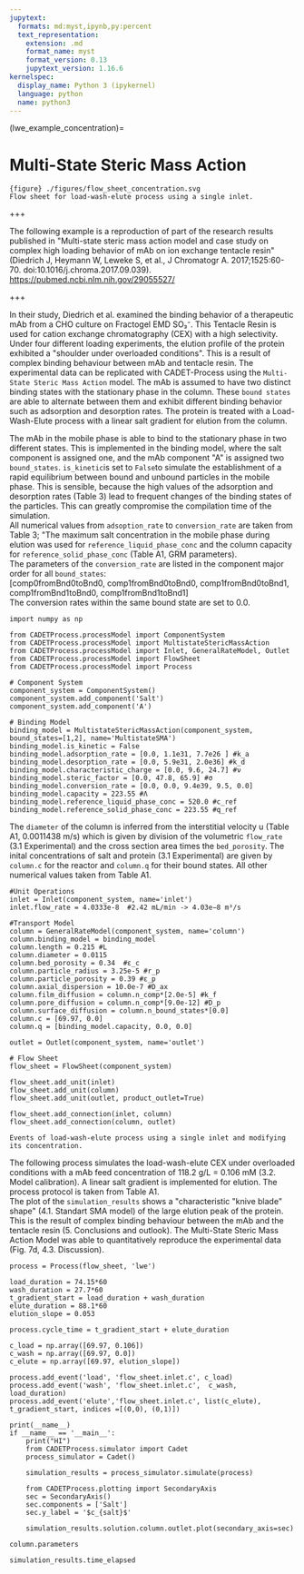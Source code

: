 ```yaml
---
jupytext:
  formats: md:myst,ipynb,py:percent
  text_representation:
    extension: .md
    format_name: myst
    format_version: 0.13
    jupytext_version: 1.16.6
kernelspec:
  display_name: Python 3 (ipykernel)
  language: python
  name: python3
---
```


(lwe_example_concentration)=
# Multi-State Steric Mass Action

```
{figure} ./figures/flow_sheet_concentration.svg
Flow sheet for load-wash-elute process using a single inlet.
```

+++

The following example is a reproduction of part of the research results published in "Multi-state steric mass action model and case study on complex high loading behavior of mAb on ion exchange tentacle resin" (Diedrich J, Heymann W, Leweke S, et al., J Chromatogr A. 2017;1525:60-70. doi:10.1016/j.chroma.2017.09.039). <br>
https://pubmed.ncbi.nlm.nih.gov/29055527/

+++

In their study, Diedrich et al. examined the binding behavior of a therapeutic mAb from a CHO culture on Fractogel EMD SO₃⁻. This Tentacle Resin is used for cation exchange chromatography (CEX) with a high selectivity. Under four different loading experiments, the elution profile of the protein exhibited a "shoulder under overloaded conditions". This is a result of complex binding behaviour between mAb and tentacle resin. The experimental data can be replicated with CADET-Process using the `Multi-State Steric Mass Action` model. The mAb is assumed to have two distinct binding states with the stationary phase in the column. These `bound states` are able to alternate between them and exhibit different binding behavior such as adsorption and desorption rates. The protein is treated with a Load-Wash-Elute process with a linear salt gradient for elution from the column.

The mAb in the mobile phase is able to bind to the stationary phase in two different states. This is implemented in the binding model, where the salt component is assigned one, and the mAb component "A" is assigned two `bound_states`. `is_kinetic`is set to `False`to simulate the establishment of a rapid equilibrium between bound and unbound particles in the mobile phase. This is sensible, because the high values of the adsorption and desorption rates (Table 3) lead to frequent changes of the binding states of the particles. This can greatly compromise the compilation time of the simulation.  
All numerical values from `adsoption_rate` to `conversion_rate` are taken from Table 3; "The maximum salt concentration in the mobile phase during elution was used for `reference_liquid_phase_conc` and the column capacity for `reference_solid_phase_conc` (Table A1, GRM parameters).  <br>
The parameters of the `conversion_rate` are listed in the component major order for all `bound_states`: <br>
[comp0fromBnd0toBnd0, comp1fromBnd0toBnd0, comp1fromBnd0toBnd1, comp1fromBnd1toBnd0, comp1fromBnd1toBnd1] <br>
The conversion rates within the same bound state are set to 0.0. 

```{code-cell} ipython3
import numpy as np

from CADETProcess.processModel import ComponentSystem
from CADETProcess.processModel import MultistateStericMassAction
from CADETProcess.processModel import Inlet, GeneralRateModel, Outlet
from CADETProcess.processModel import FlowSheet
from CADETProcess.processModel import Process

# Component System
component_system = ComponentSystem()
component_system.add_component('Salt')
component_system.add_component('A')

# Binding Model
binding_model = MultistateStericMassAction(component_system, bound_states=[1,2], name='MultistateSMA')
binding_model.is_kinetic = False
binding_model.adsorption_rate = [0.0, 1.1e31, 7.7e26 ] #k_a
binding_model.desorption_rate = [0.0, 5.9e31, 2.0e36] #k_d
binding_model.characteristic_charge = [0.0, 9.6, 24.7] #ν
binding_model.steric_factor = [0.0, 47.8, 65.9] #σ
binding_model.conversion_rate = [0.0, 0.0, 9.4e39, 9.5, 0.0] 
binding_model.capacity = 223.55 #Λ
binding_model.reference_liquid_phase_conc = 520.0 #c_ref
binding_model.reference_solid_phase_conc = 223.55 #q_ref
```

The `diameter` of the column is inferred from the interstitial velocity u (Table A1, 0.0011438 m/s) which is given by division of the volumetric `flow_rate` (3.1 Experimental) and the cross section area times the `bed_porosity`. 
The inital concentrations of salt and protein (3.1 Experimental) are given by `column.c` for the reactor and `column.q` for their bound states. 
All other numerical values taken from Table A1.

```{code-cell} ipython3
#Unit Operations
inlet = Inlet(component_system, name='inlet')
inlet.flow_rate = 4.0333e-8  #2.42 mL/min -> 4.03e−8 m³/s 

#Transport Model
column = GeneralRateModel(component_system, name='column')
column.binding_model = binding_model
column.length = 0.215 #L
column.diameter = 0.0115 
column.bed_porosity = 0.34  #ε_c
column.particle_radius = 3.25e-5 #r_p
column.particle_porosity = 0.39 #ε_p 
column.axial_dispersion = 10.0e-7 #D_ax
column.film_diffusion = column.n_comp*[2.0e-5] #k_f
column.pore_diffusion = column.n_comp*[9.0e-12] #D_p
column.surface_diffusion = column.n_bound_states*[0.0]
column.c = [69.97, 0.0] 
column.q = [binding_model.capacity, 0.0, 0.0] 

outlet = Outlet(component_system, name='outlet')

# Flow Sheet
flow_sheet = FlowSheet(component_system)

flow_sheet.add_unit(inlet)
flow_sheet.add_unit(column)
flow_sheet.add_unit(outlet, product_outlet=True)

flow_sheet.add_connection(inlet, column)
flow_sheet.add_connection(column, outlet)
```

```{figure} ./figures/events_concentration.svg
Events of load-wash-elute process using a single inlet and modifying its concentration.
```

The following process simulates the load-wash-elute CEX under overloaded conditions with a mAb feed concentration of 118.2 g/L = 0.106 mM (3.2. Model calibration). A linear salt gradient is implemented for elution. The process protocol is taken from Table A1. <br>
The plot of the `simulation_results` shows a "characteristic "knive blade" shape" (4.1. Standart SMA model) of the large elution peak of the protein. This is the result of complex binding behaviour between the mAb and the tentacle resin (5. Conclusions and outlook). The Multi-State Steric Mass Action Model was able to quantitatively reproduce the experimental data (Fig.&nbsp;7d, 4.3. Discussion).

```{code-cell} ipython3
process = Process(flow_sheet, 'lwe')

load_duration = 74.15*60
wash_duration = 27.7*60
t_gradient_start = load_duration + wash_duration
elute_duration = 88.1*60
elution_slope = 0.053 

process.cycle_time = t_gradient_start + elute_duration

c_load = np.array([69.97, 0.106])  
c_wash = np.array([69.97, 0.0])
c_elute = np.array([69.97, elution_slope])  

process.add_event('load', 'flow_sheet.inlet.c', c_load)
process.add_event('wash', 'flow_sheet.inlet.c',  c_wash, load_duration)
process.add_event('elute','flow_sheet.inlet.c', list(c_elute), t_gradient_start, indices =[(0,0), (0,1)])
```

```{code-cell} ipython3
print(__name__)
if __name__ == '__main__':
    print("HI")
    from CADETProcess.simulator import Cadet
    process_simulator = Cadet()

    simulation_results = process_simulator.simulate(process)

    from CADETProcess.plotting import SecondaryAxis
    sec = SecondaryAxis()
    sec.components = ['Salt']
    sec.y_label = '$c_{salt}$'

    simulation_results.solution.column.outlet.plot(secondary_axis=sec)
```

```{code-cell} ipython3
column.parameters
```

```{code-cell} ipython3
simulation_results.time_elapsed
```
